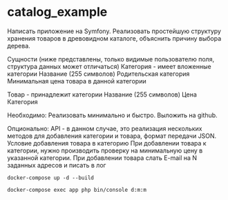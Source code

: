 # catalog_example

Написать приложение на Symfony. 
Реализовать простейшую структуру хранения товаров в древовидном каталоге, объяснить причину выбора дерева. 

Сущности (ниже представлены, только видимые пользователю поля, структура данных может отличаться)
Категория - имеет вложенные категории
Название (255 символов)
Родительская категория
Минимальная цена товара в данной категории

Товар - принадлежит категории
Название (255 символов)
Цена
Категория

Необходимо:
Реализовать минимально и быстро.
Выложить на github.

Опционально:
API - в данном случае, это реализация нескольких методов для добавления категории и товара, формат передачи JSON.
Условие добавления товара в категорию
При добавлении товара к категории, нужно производить проверку на минимальную цену в указанной категории. 
При добавлении товара слать E-mail на N заданных адресов и писать в лог

```
docker-compose up -d --build

docker-compose exec app php bin/console d:m:m
```
